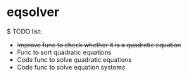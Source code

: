 # eqsolver

$ TODO list:
- <strike>Improve func to check whether it is a quadratic equation</strike>
- Func to sort quadratic equations
- Code func to solve quadratic equations
- Code func to solve equation systems

